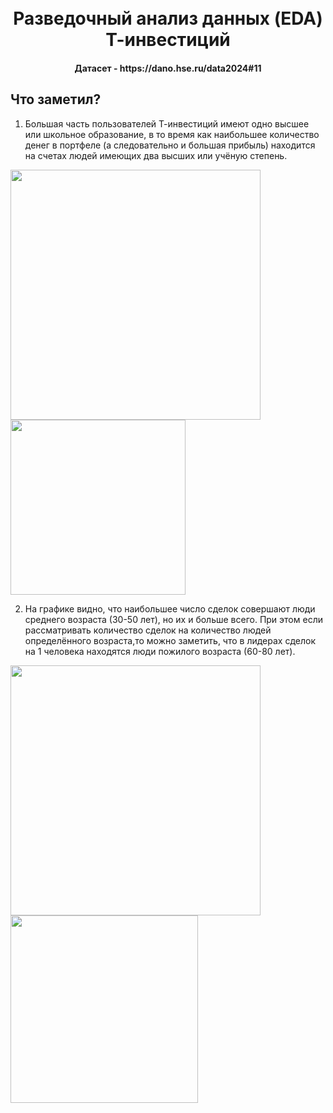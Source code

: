 <h1 align="center">
  <br>
  Разведочный анализ данных (EDA) Т-инвестиций
  <br>
</h1>

<h4 align="center">Датасет - https://dano.hse.ru/data2024#11</h4>


## Что заметил?
1. Большая часть пользователей Т-инвестиций имеют одно высшее или школьное образование, в то время как наибольшее количество денег в портфеле (а следовательно и большая прибыль) находится на счетах людей имеющих два высших или учёную степень.

<img src="https://github.com/user-attachments/assets/168b8b55-d133-4f17-b741-4abc83cc6593" width="400" />

<img src="https://github.com/user-attachments/assets/4402c25d-60d5-4926-84d9-5175eea38fad" width="280" />


2. На графике видно, что наибольшее число сделок совершают люди среднего возраста (30-50 лет), но их и больше всего. При этом если рассматривать количество сделок на количество людей определённого возраста,то можно заметить, что в лидерах сделок на 1 человека находятся люди пожилого возраста (60-80 лет).

<img src="https://github.com/user-attachments/assets/b0cc01b1-ffeb-4321-a8ca-0728d1270485" width="400" />

<img src="https://github.com/user-attachments/assets/f9818e08-b096-4ecb-9bd6-13a547528dfe" width="300" />

